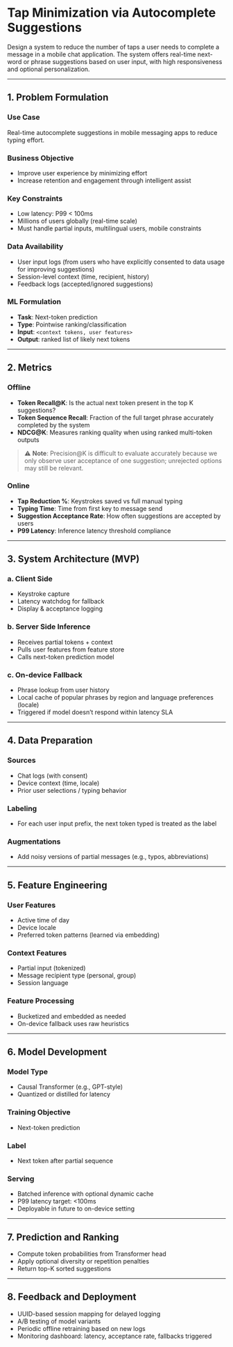 # Tap Minimization via Autocomplete Suggestions

Design a system to reduce the number of taps a user needs to complete a message in a mobile chat application. The system offers real-time next-word or phrase suggestions based on user input, with high responsiveness and optional personalization.

---

## 1. Problem Formulation

### Use Case

Real-time autocomplete suggestions in mobile messaging apps to reduce typing effort.

### Business Objective

- Improve user experience by minimizing effort  
- Increase retention and engagement through intelligent assist

### Key Constraints

- Low latency: P99 < 100ms  
- Millions of users globally (real-time scale)  
- Must handle partial inputs, multilingual users, mobile constraints

### Data Availability

- User input logs (from users who have explicitly consented to data usage for improving suggestions)  
- Session-level context (time, recipient, history)  
- Feedback logs (accepted/ignored suggestions)

### ML Formulation

- **Task**: Next-token prediction  
- **Type**: Pointwise ranking/classification  
- **Input**: `<context tokens, user features>`  
- **Output**: ranked list of likely next tokens

---

## 2. Metrics

### Offline

- **Token Recall@K**: Is the actual next token present in the top K suggestions?  
- **Token Sequence Recall**: Fraction of the full target phrase accurately completed by the system  
- **NDCG@K**: Measures ranking quality when using ranked multi-token outputs  

> ⚠️ **Note**: Precision@K is difficult to evaluate accurately because we only observe user acceptance of one suggestion; unrejected options may still be relevant.

### Online

- **Tap Reduction %**: Keystrokes saved vs full manual typing  
- **Typing Time**: Time from first key to message send  
- **Suggestion Acceptance Rate**: How often suggestions are accepted by users  
- **P99 Latency**: Inference latency threshold compliance

---

## 3. System Architecture (MVP)

### a. Client Side

- Keystroke capture  
- Latency watchdog for fallback  
- Display & acceptance logging

### b. Server Side Inference

- Receives partial tokens + context  
- Pulls user features from feature store  
- Calls next-token prediction model

### c. On-device Fallback

- Phrase lookup from user history  
- Local cache of popular phrases by region and language preferences (locale)  
- Triggered if model doesn’t respond within latency SLA

---

## 4. Data Preparation

### Sources

- Chat logs (with consent)  
- Device context (time, locale)  
- Prior user selections / typing behavior

### Labeling

- For each user input prefix, the next token typed is treated as the label

### Augmentations

- Add noisy versions of partial messages (e.g., typos, abbreviations)

---

## 5. Feature Engineering

### User Features

- Active time of day  
- Device locale  
- Preferred token patterns (learned via embedding)

### Context Features

- Partial input (tokenized)  
- Message recipient type (personal, group)  
- Session language

### Feature Processing

- Bucketized and embedded as needed  
- On-device fallback uses raw heuristics

---

## 6. Model Development

### Model Type

- Causal Transformer (e.g., GPT-style)  
- Quantized or distilled for latency

### Training Objective

- Next-token prediction

### Label

- Next token after partial sequence

### Serving

- Batched inference with optional dynamic cache  
- P99 latency target: <100ms  
- Deployable in future to on-device setting

---

## 7. Prediction and Ranking

- Compute token probabilities from Transformer head  
- Apply optional diversity or repetition penalties  
- Return top-K sorted suggestions

---

## 8. Feedback and Deployment

- UUID-based session mapping for delayed logging  
- A/B testing of model variants  
- Periodic offline retraining based on new logs  
- Monitoring dashboard: latency, acceptance rate, fallbacks triggered
